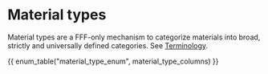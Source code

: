 # Material types
Material types are a FFF-only mechanism to categorize materials into broad, strictly and universally defined categories. See [Terminology](terminology.md).

{{ enum_table("material_type_enum", material_type_columns) }}
